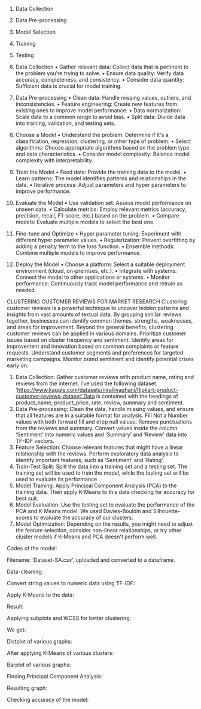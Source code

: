 1.	Data Collection
2.	Data Pre-processing
3.	Model Selection
4.	Training
5.	Testing

1. Data Collection
•	Gather relevant data: Collect data that is pertinent to the problem you're trying to solve.
•	Ensure data quality: Verify data accuracy, completeness, and consistency.
•	Consider data quantity: Sufficient data is crucial for model training.
2. Data Pre-processing
•	Clean data: Handle missing values, outliers, and inconsistencies.
•	Feature engineering: Create new features from existing ones to improve model performance.
•	Data normalization: Scale data to a common range to avoid bias.
•	Split data: Divide data into training, validation, and testing sets.
3. Choose a Model
•	Understand the problem: Determine if it's a classification, regression, clustering, or other type of problem.
•	Select algorithms: Choose appropriate algorithms based on the problem type and data characteristics.
•	Consider model complexity: Balance model complexity with interpretability.
4. Train the Model
•	Feed data: Provide the training data to the model.
•	Learn patterns: The model identifies patterns and relationships in the data.
•	Iterative process: Adjust parameters and hyper parameters to improve performance.
5. Evaluate the Model
•	Use validation set: Assess model performance on unseen data.
•	Calculate metrics: Employ relevant metrics (accuracy, precision, recall, F1-score, etc.) based on the problem.
•	Compare models: Evaluate multiple models to select the best one.
6. Fine-tune and Optimize
•	Hyper parameter tuning: Experiment with different hyper parameter values.
•	Regularization: Prevent overfitting by adding a penalty term to the loss function.
•	Ensemble methods: Combine multiple models to improve performance.
7. Deploy the Model
•	Choose a platform: Select a suitable deployment environment (cloud, on-premises, etc.).
•	Integrate with systems: Connect the model to other applications or systems.
•	Monitor performance: Continuously track model performance and retrain as needed.

CLUSTERING CUSTOMER REVIEWS FOR MARKET RESEARCH
Clustering customer reviews is a powerful technique to uncover hidden patterns and insights from vast amounts of textual data. By grouping similar reviews together, businesses can identify common themes, strengths, weaknesses, and areas for improvement. 
Beyond the general benefits, clustering customer reviews can be applied in various domains. Prioritize customer issues based on cluster frequency and sentiment. Identify areas for improvement and innovation based on common complaints or feature requests. Understand customer segments and preferences for targeted marketing campaigns. Monitor brand sentiment and identify potential crises early on.

1. Data Collection:
Gather customer reviews with product name, rating and reviews from the internet. I’ve used the following dataset ‘https://www.kaggle.com/datasets/niraliivaghani/flipkart-product-customer-reviews-dataset’.Data is contained with the headings of product_name, product_price, rate, review, summary and sentiment.
2. Data Pre-processing: Clean the data, handle missing values, and ensure that all features are in a suitable format for analysis. Fill Not a Number values with both forward fill and drop null values. Remove punctuations from the reviews and summary. Convert values inside the column ‘Sentiment’ into numeric values and ‘Summary’ and ‘Review’ data into TF-IDF vectors.
3. Feature Selection: Choose relevant features that might have a linear relationship with the reviews. Perform exploratory data analysis to identify important features, such as ‘Sentiment’ and ‘Rating’.
4. Train-Test Split: Split the data into a training set and a testing set. The training set will be used to train the model, while the testing set will be used to evaluate its performance.
5. Model Training: Apply Principal Component Analysis (PCA) to the training data. Then apply K-Means to this data checking for accuracy for best suit.
6. Model Evaluation: Use the testing set to evaluate the performance of the PCA  and K-Means model. We used Davies-Bouldin and Silhouette-scores to evaluate the accuracy of our clusters.
7. Model Optimization: Depending on the results, you might need to adjust the feature selection, consider non-linear relationships, or try other cluster models if K-Means and PCA doesn't perform well.




Codes of the model:
  
Filename: ‘Dataset-SA.csv’, uploaded and converted to a dataframe.
 











Data-cleaning:
 
Convert string values to numeric data using TF-IDF:
 




Apply K-Means to the data:
 
Result:
 
Applying subplots and WCSS for better clustering:
 

We get:
 
Distplot of various graphs: 
   

After applying K-Means of various clusters:
 
  
 



 
 






Barplot of various graphs:
 




Finding Principal Component Analysis:
 





Resulting graph:
 
Checking accuracy of the model: 
